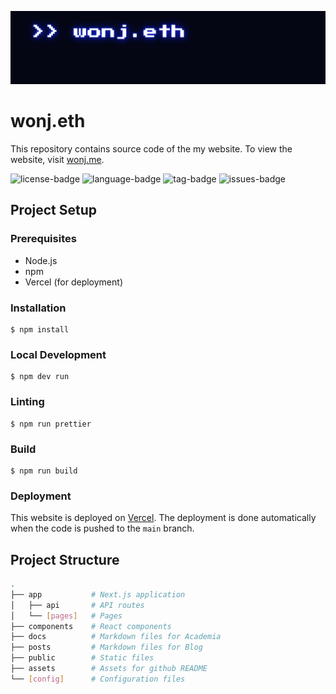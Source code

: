 [![banner-img](assets/banner.png)](https://wonj.me)

# wonj.eth

This repository contains source code of the my website. To view the website, visit [wonj.me](https://wonj.me).

![license-badge](https://4.vercel.app/github/license/wonj1012/wonj.eth)
![language-badge](https://4.vercel.app/github/language/wonj1012/wonj.eth)
![tag-badge](https://4.vercel.app/github/tag/wonj1012/wonj.eth)
![issues-badge](https://4.vercel.app/github/issues/wonj1012/wonj.eth)

## Project Setup

### Prerequisites

- Node.js
- npm
- Vercel (for deployment)

### Installation

```
$ npm install
```

### Local Development

```
$ npm dev run
```

### Linting

```
$ npm run prettier
```

### Build

```
$ npm run build
```

### Deployment

This website is deployed on [Vercel](https://vercel.com). The deployment is done automatically when the code is pushed to the `main` branch.

## Project Structure

```bash
.
├── app           # Next.js application
│   ├── api       # API routes
│   └── [pages]   # Pages
├── components    # React components
├── docs          # Markdown files for Academia
├── posts         # Markdown files for Blog
├── public        # Static files
├── assets        # Assets for github README
└── [config]      # Configuration files
```
